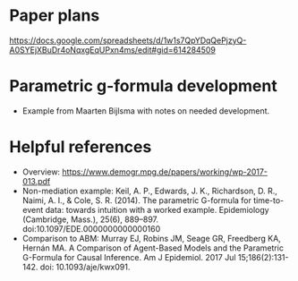 # Paper plans
https://docs.google.com/spreadsheets/d/1w1s7QpYDqQePjzyQ-A0SYEjXBuDr4oNqxgEqUPxn4ms/edit#gid=614284509

# Parametric g-formula development
- Example from Maarten Bijlsma with notes on needed development.

# Helpful references
- Overview: https://www.demogr.mpg.de/papers/working/wp-2017-013.pdf
- Non-mediation example: Keil, A. P., Edwards, J. K., Richardson, D. R., Naimi, A. I., & Cole, S. R. (2014). The parametric G-formula for time-to-event data: towards intuition with a worked example. Epidemiology (Cambridge, Mass.), 25(6), 889–897. doi:10.1097/EDE.0000000000000160
- Comparison to ABM: Murray EJ, Robins JM, Seage GR, Freedberg KA, Hernán MA. A Comparison of Agent-Based Models and the Parametric G-Formula for Causal Inference. Am J Epidemiol. 2017 Jul 15;186(2):131-142. doi: 10.1093/aje/kwx091.
